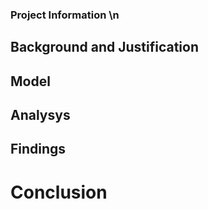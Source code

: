 ### Project Information \n
## Background and Justification
## Model
## Analysys
## Findings
# Conclusion

